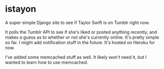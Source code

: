 istayon
=======

A super simple Django site to see if Taylor Swift is on Tumblr right now.

It polls the Tumblr API to see if she's liked or posted anything recently, and makes a guess as to whether or not she's currently online. It's pretty simple so far. I might add notification stuff in the future. It's hosted on Heroku for now.

I've added some memcached stuff as well. It likely won't need it, but I wanted to learn how to use memcached.